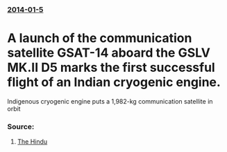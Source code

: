 ### [2014-01-5](/news/2014/01/5/index.md)

# A launch of the communication satellite GSAT-14 aboard the GSLV MK.II D5 marks the first successful flight of an Indian cryogenic engine. 

Indigenous cryogenic engine puts a 1,982-kg communication satellite in orbit


### Source:

1. [The Hindu](http://www.thehindu.com/sci-tech/science/gslvd5-launch-places-india-in-elite-league/article5541607.ece)
